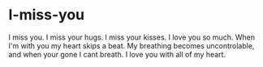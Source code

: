 I-miss-you
==========

I miss you. I miss your hugs. I miss your kisses. I love you so much. When I'm with you my heart skips a beat. My breathing becomes uncontrolable, and when your gone I cant breath. I love you with all of my heart. 
